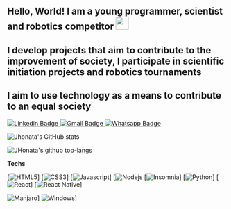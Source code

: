 ## Hello, World! I am a young programmer, scientist and robotics competitor <img src="https://raw.githubusercontent.com/iampavangandhi/iampavangandhi/master/gifs/Hi.gif" width="30px">
## I develop projects that aim to contribute to the improvement of society, I participate in scientific initiation projects and robotics tournaments
## I aim to use technology as a means to contribute to an equal society

<a href="https://www.linkedin.com/in/jhonata-augusto-2301541b5/" rel="nofollow">
  <img src="https://camo.githubusercontent.com/914a9f830f3bc9479f9daee232e62f7af7bde986/68747470733a2f2f696d672e736869656c64732e696f2f62616467652f2d4c696e6b6564496e2d626c75653f7374796c653d666f722d7468652d6261646765266c6f676f3d4c696e6b6564696e266c6f676f436f6c6f723d7768697465266c696e6b3d68747470733a2f2f7777772e6c696e6b6564696e2e636f6d2f696e2f6e6f6c6173636f6272756e612f" alt="Linkedin Badge" data-canonical-src="https://img.shields.io/badge/-LinkedIn-blue?style=for-the-badge&amp;logo=Linkedin&amp;logoColor=white&amp;link=https://www.linkedin.com/in/jhonata-augusto-2301541b5/" style="max-width:100%;">
</a> 

<a href="mailto:jhon.augustosilva@gmail.com">
  <img src="https://camo.githubusercontent.com/4eacfcdbcd0d81c21779cbe99f7e3de5c9360ea2/68747470733a2f2f696d672e736869656c64732e696f2f62616467652f2d476d61696c2d6331343433383f7374796c653d666f722d7468652d6261646765266c6f676f3d476d61696c266c6f676f436f6c6f723d7768697465266c696e6b3d6d61696c746f3a6272756e616d6e6f6c6173636f40676d61696c2e636f6d" alt="Gmail Badge" data-canonical-src="https://img.shields.io/badge/-Gmail-c14438?style=for-the-badge&amp;logo=Gmail&amp;logoColor=white&amp;link=mailto:jhon.augustosilva@gmail.com" style="max-width:100%;">
</a> 

<a href="https://api.whatsapp.com/send?phone=5582982136275&amp;text=Ol%C3%A1!" rel="nofollow">
  <img src="https://camo.githubusercontent.com/f19f4e28f53ca6957d89a825bec24cd39e7397c2/68747470733a2f2f696d672e736869656c64732e696f2f62616467652f2d57686174736170702d3443413134333f7374796c653d666f722d7468652d6261646765266c6162656c436f6c6f723d344341313433266c6f676f3d7768617473617070266c6f676f436f6c6f723d7768697465266c696e6b3d68747470733a2f2f6170692e77686174736170702e636f6d2f73656e643f70686f6e653d3535313139383336343139313726746578743d4f6c25433325413121" alt="Whatsapp Badge" data-canonical-src="https://img.shields.io/badge/-Whatsapp-4CA143?style=for-the-badge&amp;labelColor=4CA143&amp;logo=whatsapp&amp;logoColor=white&amp;link=https://api.whatsapp.com/send?phone=5582982136275&amp;text=Ol%C3%A1!" style="max-width:100%;">
</a>

![Jhonata's GitHub stats](https://github-readme-stats.vercel.app/api?username=JhonataAugust0&show_icons=true&theme=dark)

![JHonata's github top-langs](https://github-readme-stats.vercel.app/api/top-langs/?username=JhonataAugust0&layout=compact&theme=dracula)

**Techs**

[![HTML5](https://img.shields.io/badge/-HTML5-E34F26?style=flat-square&logo=html5&logoColor=white)] [![CSS3](https://img.shields.io/badge/-CSS3-1572B6?style=flat-square&logo=css3)] [![Javascript](https://img.shields.io/badge/-Javascript-black?style=flat-square&logo=javascript)]  [![Nodejs](https://img.shields.io/badge/-Nodejs-black?style=flat-square&logo=Node.js) [![Insomnia](https://img.shields.io/badge/-Insomnia-5849BE?style=flat-square&logo=Insomnia)] [![Python](https://img.shields.io/badge/python-v3.7-blue)] [![React](https://img.shields.io/badge/-React-black?style=flat-square&logo=react)] [![React Native](https://img.shields.io/badge/-ReactNative-black?style=flat-square&logo=react)]

![Manjaro](https://img.shields.io/badge/-Linux-333333?style=flat-square&logo=manjaro)] ![Windows](https://img.shields.io/badge/-Windows-0078D6?style=flat-square&logo=Windows)]

